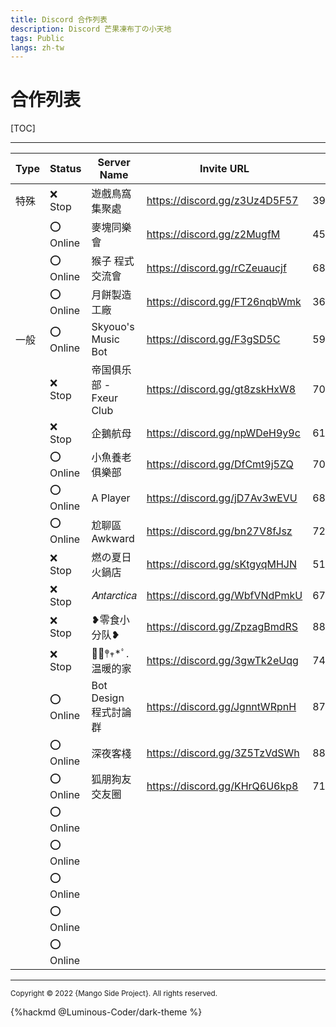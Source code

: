 ```yaml
---
title: Discord 合作列表
description: Discord 芒果凍布丁の小天地
tags: Public
langs: zh-tw
---
```

# 合作列表

[TOC]

---

|Type|Status    |Server Name           |Invite URL|Collaborator's ID|Note|
|----|----------|----------------------|------------------------------|-----------------|----|
|特殊|:x: Stop  |遊戲鳥窩集聚處         |https://discord.gg/z3Uz4D5F57 |394333847287758852||
|　　|:o: Online|麥塊同樂會             |https://discord.gg/z2MugfM    |4509841872191488001||
|　　|:o: Online|猴子 程式交流會        |https://discord.gg/rCZeuaucjf |688181698822799414||
|　　|:o: Online|月餅製造工廠           |https://discord.gg/FT26nqbWmk |366869786388594698||
|一般|:o: Online|Skyouo's Music Bot     |https://discord.gg/F3gSD5C   |599923291968241666||
|　　|:x: Stop  |帝国俱乐部 - Fxeur Club|https://discord.gg/gt8zskHxW8 |708269407381487676||
|　　|:x: Stop  |企鵝航母               |https://discord.gg/npWDeH9y9c |612526659454763008||
|　　|:o: Online|小魚養老俱樂部          |https://discord.gg/DfCmt9j5ZQ |704663550257266778||
|　　|:o: Online|A Player               |https://discord.gg/jD7Av3wEVU |681515469399916577||
|　　|:o: Online|尬聊區 Awkward         |https://discord.gg/bn27V8fJsz |726709068835717140||
|　　|:x: Stop  |燃の夏日火鍋店          |https://discord.gg/sKtgyqMHJN |514578938031374336||
|　　|:x: Stop  |𝐴𝑛𝑡𝑎𝑟𝑐𝑡𝑖𝑐𝑎              |https://discord.gg/WbfVNdPmkU |673180146894766082||
|　　|:x: Stop  |❥零食小分队❥           |https://discord.gg/ZpzagBmdRS |889690026747768893||
|　　|:x: Stop  |❁⃘𖤣𖥧*ﾟ.温暖的家         |https://discord.gg/3gwTk2eUqg |743717919006916661||
|　　|:o: Online|Bot Design 程式討論群  |https://discord.gg/JgnntWRpnH |871616467186098187||
|　　|:o: Online|深夜客棧               |https://discord.gg/3Z5TzVdSWh |889507305358504046||
|　　|:o: Online|狐朋狗友交友圈          |https://discord.gg/KHrQ6U6kp8 |712371270804570697||
|　　|:o: Online|||||
|　　|:o: Online|||||
|　　|:o: Online|||||
|　　|:o: Online|||||
|　　|:o: Online|||||

---

<small>Copyright © 2022 {Mango Side Project}. All rights reserved.</small>

{%hackmd @Luminous-Coder/dark-theme %}
<!-- the theme made by Luminous-Coder -->